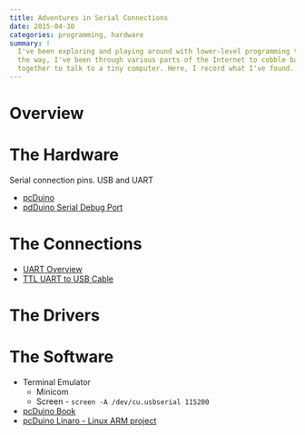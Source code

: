 ```yaml
---
title: Adventures in Serial Connections
date: 2015-04-30
categories: programming, hardware
summary: !
  I've been exploring and playing around with lower-level programming than I usually do. Along
  the way, I've been through various parts of the Internet to cobble barely-there documentation
  together to talk to a tiny computer. Here, I record what I've found.
---
```


# Overview

# The Hardware

Serial connection pins. USB and UART

* [pcDuino](http://linux-sunxi.org/LinkSprite_pcDuino_V3)
* [pdDuino Serial Debug Port](http://www.pcduino.com/chapter-2-serial-debug-port/)

# The Connections

* [UART Overview](http://linux-sunxi.org/UART)
* [TTL UART to USB Cable](http://store.linksprite.com/ttl-uart-to-usb-cable-serial-usb-debug-cable/)

# The Drivers

# The Software

* Terminal Emulator
  * Minicom
  * Screen - `screen -A /dev/cu.usbserial 115200`
* [pcDuino Book](http://www.pcduino.com/wiki/index.php?title=Book)
* [pcDuino Linaro - Linux ARM project](https://wiki.linaro.org/FrontPage)
